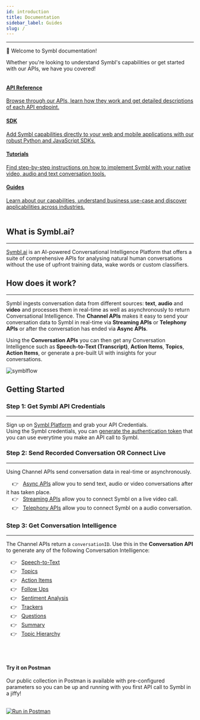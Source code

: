 ```yaml
---
id: introduction
title: Documentation
sidebar_label: Guides
slug: /
---
```

---

👋 Welcome to Symbl documentation! 

Whether you're looking to understand Symbl's capabilities or get started with 
our APIs, we have you covered!

<div class="row">
  <div class="column">
    <div class="card"><a href="/docs/api-reference/getting-started"><h4>API Reference</h4>Browse through our APIs, learn how they work and get detailed descriptions of each API endpoint. </a></div>
  </div>
  <div class="column">
    <div class="card"><a href="/docs/api-reference/getting-started"><h4>SDK</h4>Add Symbl capabilities directly to your web and mobile applications with our robust Python and JavaScript SDKs. </a>
  </div>
  </div>
  <div class="column">
    <div class="card"><a href="/docs/api-reference/getting-started"><h4>Tutorials</h4>Find step-by-step instructions on how to implement Symbl with your native video, audio and text conversation tools. </a></div>
  </div>
  <div class="column">
    <div class="card"><a href="/docs/api-reference/getting-started"><h4>Guides</h4>Learn about our capabilities, understand business use-case and discover applicabilities across industries.</a></div>
  </div>
</div>
<br/>

## What is Symbl.ai?
---

[Symbl.ai](https://symbl.ai/) is an AI-powered Conversational Intelligence Platform that offers a suite of comprehensive APIs for analysing natural human conversations without the use of upfront training data, wake words or custom classifiers. 

## How does it work?
---
Symbl ingests conversation data from different sources: **text**, **audio** and **video** and processes them in real-time as well as asynchronously to return Conversational Intelligence. 
The **Channel APIs** makes it easy to send your conversation data to Symbl in real-time via **Streaming APIs** or **Telephony APIs** or after the conversation has ended via **Async APIs**. 

Using the **Conversation APIs** you can then get any Conversation Intelligence such as **Speech-to-Text (Transcript)**, **Action Items**, **Topics**, **Action Items**, or generate a pre-built UI with insights for your conversations. 

![symblflow](/img/how-symbl.png)
## Getting Started 
### Step 1: Get Symbl API Credentials
---

Sign up on [Symbl Platform](https://platform.symbl.ai/#/login) and grab your API Credentials. <br/>
Using the Symbl credentials, you can [generate the authentication token](/docs/developer-tools/authentication) that you can use everytime you make an API call to Symbl. 
&nbsp;

### Step 2: Send Recorded Conversation OR Connect Live
---

Using Channel APIs send conversation data in real-time or asynchronously. 

 &nbsp; &nbsp; 👉 &nbsp; [Async APIs](/docs/getting-started-with-streaming-api) allow you to send text, audio or video conversations after it has taken place. <br/>
&nbsp; &nbsp; 👉 &nbsp; [Streaming APIs](/docs/getting-started-with-streaming-api) allow you to connect Symbl on a live video call.<br/>
&nbsp; &nbsp; 👉 &nbsp; [Telephony APIs](/docs/getting-started-with-streaming-api) allow you to connect Symbl on a audio conversation.<br/>

### Step 3: Get Conversation Intelligence
---

The Channel APIs return a `conversationID`. Use this in the **Conversation API** to generate any of the following Conversation Intelligence:

&nbsp; &nbsp;👉 &nbsp; [Speech-to-Text](/docs/getting-started-with-async-api)<br/>
&nbsp; &nbsp;👉 &nbsp; [Topics](/docs/getting-started-with-async-api) <br/>
&nbsp; &nbsp;👉 &nbsp; [Action Items](/docs/getting-started-with-async-api)<br/>
&nbsp; &nbsp;👉 &nbsp; [Follow Ups](/docs/getting-started-with-async-api)<br/>
&nbsp; &nbsp;👉 &nbsp; [Sentiment Analysis](/docs/getting-started-with-async-api)<br/>
&nbsp; &nbsp;👉 &nbsp; [Trackers](/docs/getting-started-with-async-api)<br/>
&nbsp; &nbsp;👉 &nbsp; [Questions](/docs/getting-started-with-async-api)<br/>
&nbsp; &nbsp;👉 &nbsp; [Summary](/docs/getting-started-with-async-api)<br/>
&nbsp; &nbsp;👉 &nbsp; [Topic Hierarchy](/docs/getting-started-with-async-api)<br/>
<br/>

<div class="row">
  <div class="column">
    <div class="card1"> <h4><br/>Try it on Postman</h4> Our public collection in Postman is available with pre-configured parameters so you can be up and running with you first API call to Symbl in a jiffy! <br/>
<br/>

[![Run in Postman](https://run.pstmn.io/button.svg)](https://god.gw.postman.com/run-collection/13497402-108cafc3-da45-4b00-97fe-4819894f58bb?action=collection%2Ffork&collection-url=entityId%3D13497402-108cafc3-da45-4b00-97fe-4819894f58bb%26entityType%3Dcollection%26workspaceId%3D5f563cfe-42ef-4344-a98a-eae13183fb7c)

   </div>
  </div>
  </div>

